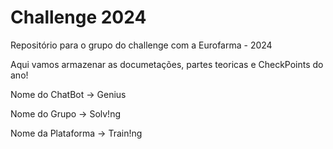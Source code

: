 # Challenge 2024
Repositório para o grupo do challenge com a Eurofarma - 2024

Aqui vamos armazenar as documetações, partes teoricas e CheckPoints do ano!

Nome do ChatBot -> Genius

Nome do Grupo -> Solv!ng

Nome da Plataforma -> Train!ng
